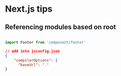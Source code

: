 # Next.js tips


## Referencing modules based on root
```jsx

import Footer from 'component/footer'

```

```json
// add into jsconfig.json
{
    "compilerOptions": {
      "baseUrl": "."
}
```


